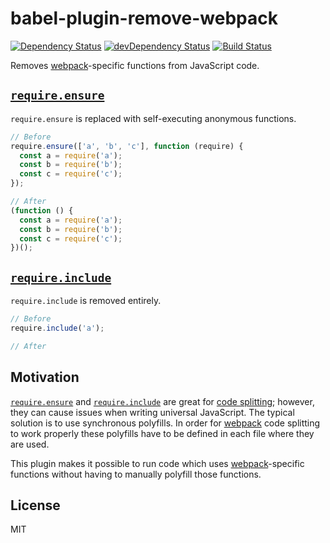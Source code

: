 # babel-plugin-remove-webpack

[![Dependency Status](https://david-dm.org/knpwrs/babel-plugin-remove-webpack.svg)](https://david-dm.org/knpwrs/babel-plugin-remove-webpack) [![devDependency Status](https://david-dm.org/knpwrs/babel-plugin-remove-webpack/dev-status.svg)](https://david-dm.org/knpwrs/babel-plugin-remove-webpack#info=devDependencies) [![Build Status](https://travis-ci.org/knpwrs/babel-plugin-remove-webpack.svg)](https://travis-ci.org/knpwrs/babel-plugin-remove-webpack)

Removes [webpack]-specific functions from JavaScript code.

## [`require.ensure`]

`require.ensure` is replaced with self-executing anonymous functions.

```js
// Before
require.ensure(['a', 'b', 'c'], function (require) {
  const a = require('a');
  const b = require('b');
  const c = require('c');
});

// After
(function () {
  const a = require('a');
  const b = require('b');
  const c = require('c');
})();
```

## [`require.include`]

`require.include` is removed entirely.

```js
// Before
require.include('a');

// After

```

## Motivation

[`require.ensure`] and [`require.include`] are great for [code splitting][cs];
however, they can cause issues when writing universal JavaScript. The typical
solution is to use synchronous polyfills. In order for [webpack] code splitting
to work properly these polyfills have to be defined in each file where they are
used.

This plugin makes it possible to run code which uses [webpack]-specific
functions without having to manually polyfill those functions.

## License

MIT

[webpack]: http://webpack.github.io/ "webpack"
[cs]: https://webpack.github.io/docs/code-splitting.html "Code Splitting"
[`require.ensure`]: https://webpack.github.io/docs/code-splitting.html#require-ensure "`require.ensure`"
[`require.include`]: https://webpack.github.io/docs/code-splitting.html#require-include "`require.include`"
